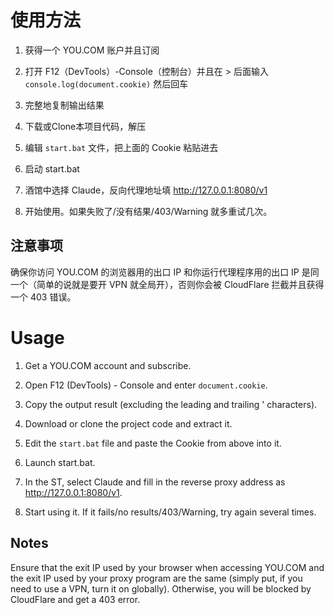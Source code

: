 # 使用方法

1. 获得一个 YOU.COM 账户并且订阅

2. 打开 F12（DevTools）-Console（控制台）并且在 > 后面输入 `console.log(document.cookie)` 然后回车

3. 完整地复制输出结果

4. 下载或Clone本项目代码，解压

5. 编辑 `start.bat` 文件，把上面的 Cookie 粘贴进去

6. 启动 start.bat

7. 酒馆中选择 Claude，反向代理地址填 http://127.0.0.1:8080/v1

8. 开始使用。如果失败了/没有结果/403/Warning 就多重试几次。

## 注意事项

确保你访问 YOU.COM 的浏览器用的出口 IP 和你运行代理程序用的出口 IP 是同一个（简单的说就是要开 VPN 就全局开），否则你会被 CloudFlare 拦截并且获得一个 403 错误。

# Usage

1. Get a YOU.COM account and subscribe.

2. Open F12 (DevTools) - Console and enter `document.cookie`.

3. Copy the output result (excluding the leading and trailing ' characters).

4. Download or clone the project code and extract it.

5. Edit the `start.bat` file and paste the Cookie from above into it.

6. Launch start.bat.

7. In the ST, select Claude and fill in the reverse proxy address as http://127.0.0.1:8080/v1.

8. Start using it. If it fails/no results/403/Warning, try again several times.

## Notes

Ensure that the exit IP used by your browser when accessing YOU.COM and the exit IP used by your proxy program are the same (simply put, if you need to use a VPN, turn it on globally). Otherwise, you will be blocked by CloudFlare and get a 403 error.